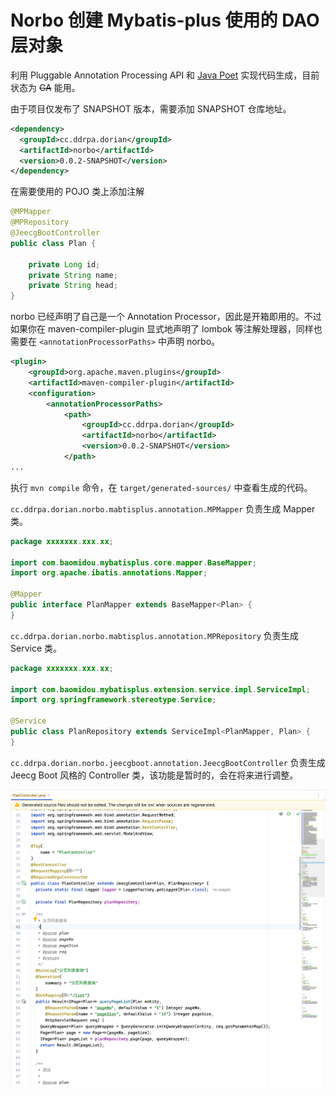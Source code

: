 # Norbo 创建 Mybatis-plus 使用的 DAO 层对象

利用 Pluggable Annotation Processing API 和 [Java Poet](https://github.com/square/javapoet) 实现代码生成，目前状态为 <del>GA</del> 能用。

由于项目仅发布了 SNAPSHOT 版本，需要添加 SNAPSHOT 仓库地址。

```xml
<dependency>
  <groupId>cc.ddrpa.dorian</groupId>
  <artifactId>norbo</artifactId>
  <version>0.0.2-SNAPSHOT</version>
</dependency>
```

在需要使用的 POJO 类上添加注解

```java
@MPMapper
@MPRepository
@JeecgBootController
public class Plan {

    private Long id;
    private String name;
    private String head;
}
```

norbo 已经声明了自己是一个 Annotation Processor，因此是开箱即用的。不过如果你在 maven-compiler-plugin 显式地声明了 lombok 等注解处理器，同样也需要在 `<annotationProcessorPaths>` 中声明 norbo。

```xml
<plugin>
    <groupId>org.apache.maven.plugins</groupId>
    <artifactId>maven-compiler-plugin</artifactId>
    <configuration>
        <annotationProcessorPaths>
            <path>
                <groupId>cc.ddrpa.dorian</groupId>
                <artifactId>norbo</artifactId>
                <version>0.0.2-SNAPSHOT</version>
            </path>
...
```

执行 `mvn compile` 命令，在 `target/generated-sources/` 中查看生成的代码。

`cc.ddrpa.dorian.norbo.mabtisplus.annotation.MPMapper` 负责生成 Mapper 类。

```java
package xxxxxxx.xxx.xx;

import com.baomidou.mybatisplus.core.mapper.BaseMapper;
import org.apache.ibatis.annotations.Mapper;

@Mapper
public interface PlanMapper extends BaseMapper<Plan> {
}
```

`cc.ddrpa.dorian.norbo.mabtisplus.annotation.MPRepository` 负责生成 Service 类。

```java
package xxxxxxx.xxx.xx;

import com.baomidou.mybatisplus.extension.service.impl.ServiceImpl;
import org.springframework.stereotype.Service;

@Service
public class PlanRepository extends ServiceImpl<PlanMapper, Plan> {
}
```

`cc.ddrpa.dorian.norbo.jeecgboot.annotation.JeecgBootController` 负责生成 Jeecg Boot 风格的 Controller 类，该功能是暂时的，会在将来进行调整。

![](showcase-jeecgboot-controller.png)